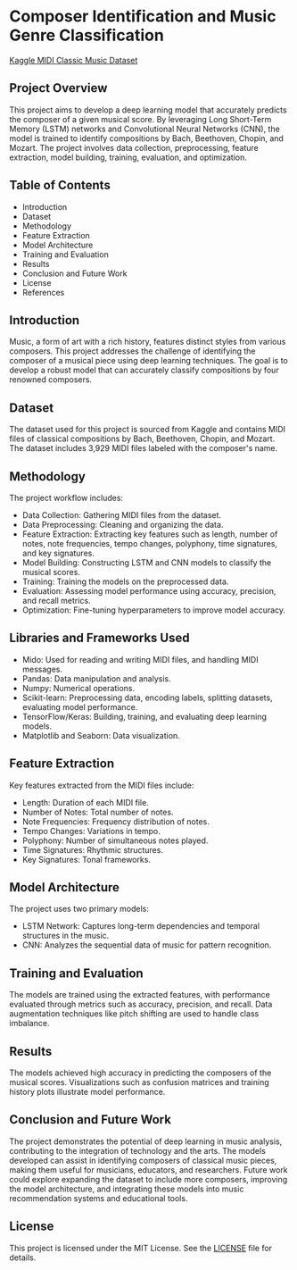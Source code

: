 # Composer Identification and Music Genre Classification

<a href="https://www.kaggle.com/datasets/blanderbuss/midi-classic-music">Kaggle MIDI Classic Music Dataset</a>

## Project Overview
This project aims to develop a deep learning model that accurately predicts the composer of a given musical score. By leveraging Long Short-Term Memory (LSTM) networks and Convolutional Neural Networks (CNN), the model is trained to identify compositions by Bach, Beethoven, Chopin, and Mozart. The project involves data collection, preprocessing, feature extraction, model building, training, evaluation, and optimization.

## Table of Contents
* Introduction
* Dataset
* Methodology
* Feature Extraction
* Model Architecture
* Training and Evaluation
* Results
* Conclusion and Future Work
* License
* References

## Introduction
Music, a form of art with a rich history, features distinct styles from various composers. This project addresses the challenge of identifying the composer of a musical piece using deep learning techniques. The goal is to develop a robust model that can accurately classify compositions by four renowned composers.

## Dataset
The dataset used for this project is sourced from Kaggle and contains MIDI files of classical compositions by Bach, Beethoven, Chopin, and Mozart. The dataset includes 3,929 MIDI files labeled with the composer's name.

## Methodology
The project workflow includes:

* Data Collection: Gathering MIDI files from the dataset.
* Data Preprocessing: Cleaning and organizing the data.
* Feature Extraction: Extracting key features such as length, number of notes, note frequencies, tempo changes, polyphony, time signatures, and key signatures.
* Model Building: Constructing LSTM and CNN models to classify the musical scores.
* Training: Training the models on the preprocessed data.
* Evaluation: Assessing model performance using accuracy, precision, and recall metrics.
* Optimization: Fine-tuning hyperparameters to improve model accuracy.

## Libraries and Frameworks Used
* Mido: Used for reading and writing MIDI files, and handling MIDI messages.
* Pandas: Data manipulation and analysis.
* Numpy: Numerical operations.
* Scikit-learn: Preprocessing data, encoding labels, splitting datasets, evaluating model performance.
* TensorFlow/Keras: Building, training, and evaluating deep learning models.
* Matplotlib and Seaborn: Data visualization.

## Feature Extraction
Key features extracted from the MIDI files include:

* Length: Duration of each MIDI file.
* Number of Notes: Total number of notes.
* Note Frequencies: Frequency distribution of notes.
* Tempo Changes: Variations in tempo.
* Polyphony: Number of simultaneous notes played.
* Time Signatures: Rhythmic structures.
* Key Signatures: Tonal frameworks.

## Model Architecture
The project uses two primary models:

* LSTM Network: Captures long-term dependencies and temporal structures in the music.
* CNN: Analyzes the sequential data of music for pattern recognition.

## Training and Evaluation
The models are trained using the extracted features, with performance evaluated through metrics such as accuracy, precision, and recall. Data augmentation techniques like pitch shifting are used to handle class imbalance.

## Results
The models achieved high accuracy in predicting the composers of the musical scores. Visualizations such as confusion matrices and training history plots illustrate model performance.

## Conclusion and Future Work
The project demonstrates the potential of deep learning in music analysis, contributing to the integration of technology and the arts. The models developed can assist in identifying composers of classical music pieces, making them useful for musicians, educators, and researchers. Future work could explore expanding the dataset to include more composers, improving the model architecture, and integrating these models into music recommendation systems and educational tools.

## License
This project is licensed under the MIT License. See the <a href="https://github.com/zainnobody/AAI-511-Final-Project/tree/main?tab=MIT-1-ov-file">LICENSE</a> file for details.
